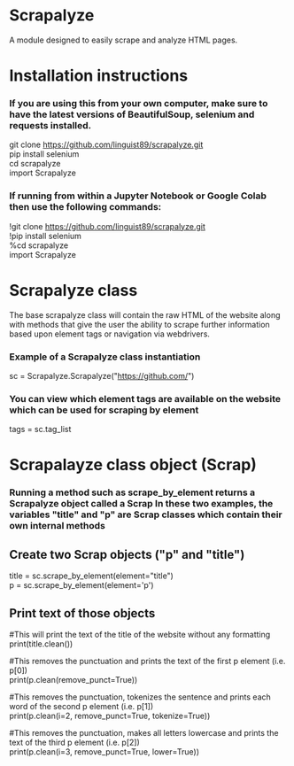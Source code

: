 # Scrapalyze

A module designed to easily scrape and analyze HTML pages. 

# Installation instructions

### If you are using this from your own computer, make sure to have the latest versions of BeautifulSoup, selenium and requests installed.

git clone https://github.com/linguist89/scrapalyze.git  
pip install selenium  
cd scrapalyze  
import Scrapalyze  

### If running from within a Jupyter Notebook or Google Colab then use the following commands:

!git clone https://github.com/linguist89/scrapalyze.git  
!pip install selenium  
%cd scrapalyze  
import Scrapalyze  

# Scrapalyze class

The base scrapalyze class will contain the raw HTML of the website along with methods that give the user the ability to scrape further information based upon element tags or navigation via webdrivers. 

### Example of a Scrapalyze class instantiation

sc = Scrapalyze.Scrapalyze("https://github.com/")

### You can view which element tags are available on the website which can be used for scraping by element 

tags = sc.tag_list  

# Scrapalayze class object (Scrap)
### Running a method such as scrape_by_element returns a Scrapalyze object called a Scrap In these two examples, the variables "title" and "p" are Scrap classes which contain their own internal methods

## Create two Scrap objects ("p" and "title")

title = sc.scrape_by_element(element="title")  
p = sc.scrape_by_element(element='p')   


## Print text of those objects

#This will print the text of the title of the website without any formatting  
print(title.clean())

#This removes the punctuation and prints the text of the first p element (i.e. p[0])  
print(p.clean(remove_punct=True))

#This removes the punctuation, tokenizes the sentence and prints each word of the second p element (i.e. p[1])  
print(p.clean(i=2, remove_punct=True, tokenize=True))

#This removes the punctuation, makes all letters lowercase and prints the text of the third p element (i.e. p[2])  
print(p.clean(i=3, remove_punct=True, lower=True))



